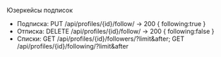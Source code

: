 Юзеркейсы подписок
- Подписка: PUT /api/profiles/{id}/follow/ → 200 { following:true }
- Отписка: DELETE /api/profiles/{id}/follow/ → 200 { following:false }
- Списки: GET /api/profiles/{id}/followers/?limit&after; GET /api/profiles/{id}/following/?limit&after